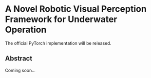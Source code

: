 # A Novel Robotic Visual Perception Framework for Underwater Operation
The official PyTorch implementation will be released.
## Abstract
Coming soon...
